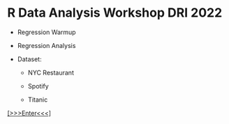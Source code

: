 # R Data Analysis Workshop DRI 2022

- Regression Warmup

- Regression Analysis 

- Dataset: 
  
  - NYC Restaurant 
  
  - Spotify 
  
  - Titanic 

[\[>>>Enter<<<\]](https://github.com/YuxiaoLuo/r_analysis_dri_2022/blob/main/regression_warmup.md)